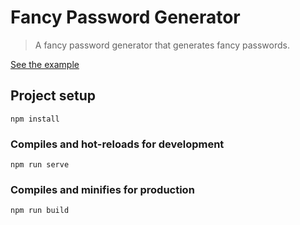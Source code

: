 # Fancy Password Generator

> A fancy password generator that generates fancy passwords.

[See the example](https://gcavus.github.io/password-generator/dist/)

## Project setup
```
npm install
```

### Compiles and hot-reloads for development
```
npm run serve
```

### Compiles and minifies for production
```
npm run build
```
